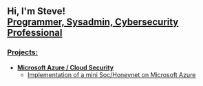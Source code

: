 <h2>Hi, I'm Steve! <br/><a href="https://github.com/scasadonte">Programmer, Sysadmin, Cybersecurity Professional</a> <a href="https://www.linkedin.com/in/stephen-casadonte/"></h2>

<h3>Projects:</h3>

- <b>Microsoft Azure / Cloud Security</b>
  - [Implementation of a mini Soc/Honeynet on Microsoft Azure](https://github.com/scasadonte/Azure-SIEM)

